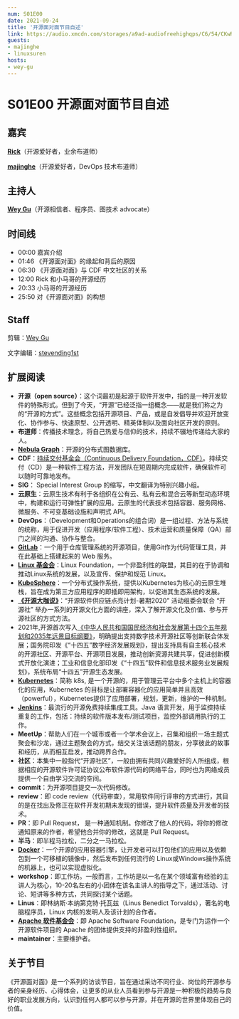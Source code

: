 ```yaml
---
num: S01E00
date: 2021-09-24
title: '开源面对面节目自述'
link: https://audio.xmcdn.com/storages/a9ad-audiofreehighqps/C6/54/CKwRIaIFIz7sAN9qTQDmH83a.m4a
guests:
- majinghe
- linuxsuren
hosts:
- wey-gu
---
```


# S01E00 开源面对面节目自述


## 嘉宾
**[Rick](https://github.com/linuxsuren)**（开源爱好者，业余布道师）

**[majinghe](https://github.com/majinghe)**（开源爱好者，DevOps 技术布道师）

## 主持人
**[Wey Gu](https://github.com/wey-gu)**（开源相信者、程序员、图技术 advocate）


## 时间线
* 00:00 嘉宾介绍
* 01:46 《开源面对面》的缘起和背后的原因
* 06:30 《开源面对面》与 CDF 中文社区的关系
* 12:00 Rick 和小马哥的开源经历
* 20:33 小马哥的开源经历
* 25:50 对《开源面对面》的构想


## Staff
剪辑：[Wey Gu](https://github.com/wey-gu)

文字编辑：[stevending1st](https://github.com/stevending1st)


## 扩展阅读
* **开源（open source）**：这个词最初是起源于软件开发中，指的是一种开发软件的特殊形式。但到了今天，“开源”已经泛指一组概念——就是我们称之为的“开源的方式”。这些概念包括开源项目、产品，或是自发倡导并欢迎开放变化、协作参与、快速原型、公开透明、精英体制以及面向社区开发的原则。
* **布道师**：传播技术理念，将自己热爱与信仰的技术，持续不辍地传递给大家的人。
* **[Nebula Graph](https://nebula-graph.com.cn/)**：开源的分布式图数据库。
* **CDF**：[持续交付基金会（Continuous Delivery Foundation，CDF）](https://cd.foundation/)。持续交付（CD）是一种软件工程方法，开发团队在短周期内完成软件，确保软件可以随时可靠地发布。
* **SIG**： Special Interest Group 的缩写，中文翻译为特别兴趣小组。
* **云原生**：云原生技术有利于各组织在公有云、私有云和混合云等新型动态环境中，构建和运行可弹性扩展的应用。云原生的代表技术包括容器、服务网格、微服务、不可变基础设施和声明式 API。
* **DevOps**：（Development和Operations的组合词）是一组过程、方法与系统的统称，用于促进开发（应用程序/软件工程）、技术运营和质量保障（QA）部门之间的沟通、协作与整合。
* **[GitLab](https://about.gitlab.com/)**：一个用于仓库管理系统的开源项目，使用Git作为代码管理工具，并在此基础上搭建起来的 Web 服务。
* **[Linux 基金会](https://www.linuxfoundation.org/)**：Linux Foundation，一个非盈利性的联盟，其目的在于协调和推动Linux系统的发展，以及宣传、保护和规范 Linux。
* **[KubeSphere](https://kubesphere.com.cn/)**：一个分布式操作系统，提供以Kubernetes为核心的云原生堆栈，旨在成为第三方应用程序的即插即用架构，以促进其生态系统的发展。
* **[《开源大咖说》](https://summer.iscas.ac.cn/#/liveshow)**：“开源软件供应链点亮计划-暑期2020” 活动组委会联合 “开源社” 举办一系列的开源文化方面的讲座，深入了解开源文化及价值、参与开源社区的方式方法。
* 2021年,开源首次写入[《中华人民共和国国民经济和社会发展第十四个五年规划和2035年远景目标纲要》](http://www.gov.cn/xinwen/2021-03/13/content_5592681.htm)，明确提出支持数字技术开源社区等创新联合体发展；国务院印发《“十四五”数字经济发展规划》，提出支持具有自主核心技术的开源社区、开源平台、开源项目发展，推动创新资源共建共享，促进创新模式开放化演进；工业和信息化部印发《“十四五”软件和信息技术服务业发展规划》，系统布局“十四五”开源生态发展。
* **[Kubernetes](https://kubernetes.io/zh/)**：简称 k8s, 是一个开源的，用于管理云平台中多个主机上的容器化的应用，Kubernetes 的目标是让部署容器化的应用简单并且高效（powerful），Kubernetes提供了应用部署，规划，更新，维护的一种机制。
* **[Jenkins](https://www.jenkins.io/)**：最流行的开源免费持续集成工具。Java 语言开发，用于监控持续重复的工作，包括：持续的软件版本发布/测试项目，监控外部调用执行的工作。
* **MeetUp**：帮助人们在一个城市或者一个学术会议上，召集和组织一场主题式聚会和沙龙，通过主题聚会的方式，结交关注该话题的朋友，分享彼此的故事和经历，从而相互启发，推动跨界合作。
* **社区**：本集中一般指代“开源社区”，一般由拥有共同兴趣爱好的人所组成，根据相应的开源软件许可证协议公布软件源代码的网络平台，同时也为网络成员提供一个自由学习交流的空间。
* **commit**：为开源项目提交一次代码修改。
* **review**：即 code review（代码审查），常用软件同行评审的方式进行，其目的是在找出及修正在软件开发初期未发现的错误，提升软件质量及开发者的技术。
* **PR**：即 Pull Request， 是一种通知机制。你修改了他人的代码，将你的修改通知原来的作者，希望他合并你的修改，这就是 Pull Request。
* **半马**：即半程马拉松，二分之一马拉松。
* **[Docker](https://www.docker.com/)**：一个开源的应用容器引擎，让开发者可以打包他们的应用以及依赖包到一个可移植的镜像中，然后发布到任何流行的 Linux或Windows操作系统的机器上，也可以实现虚拟化。
* **workshop**：即工作坊。一般而言，工作坊是以一名在某个领域富有经验的主讲人为核心，10-20名左右的小团体在该名主讲人的指导之下，通过活动、讨论、短讲等多种方式，共同探讨某个话题。
* **Linus**：即林纳斯·本纳第克特·托瓦兹（Linus Benedict Torvalds），著名的电脑程序员，Linux 内核的发明人及该计划的合作者。
* **[Apache 软件基金会](https://apache.org/)**：即 Apache Software Foundation，是专门为运作一个开源软件项目的 Apache 的团体提供支持的非盈利性组织。
* **maintainer**：主要维护者。


## 关于节目
《开源面对面》是一个系列的访谈节目，旨在通过采访不同行业、岗位的开源参与者的亲身经历、心得体会，让更多的从业人员看到参与开源是一种积极的趋势与良好的职业发展方向，认识到任何人都可以参与开源，并在开源的世界里体现自己的价值。
